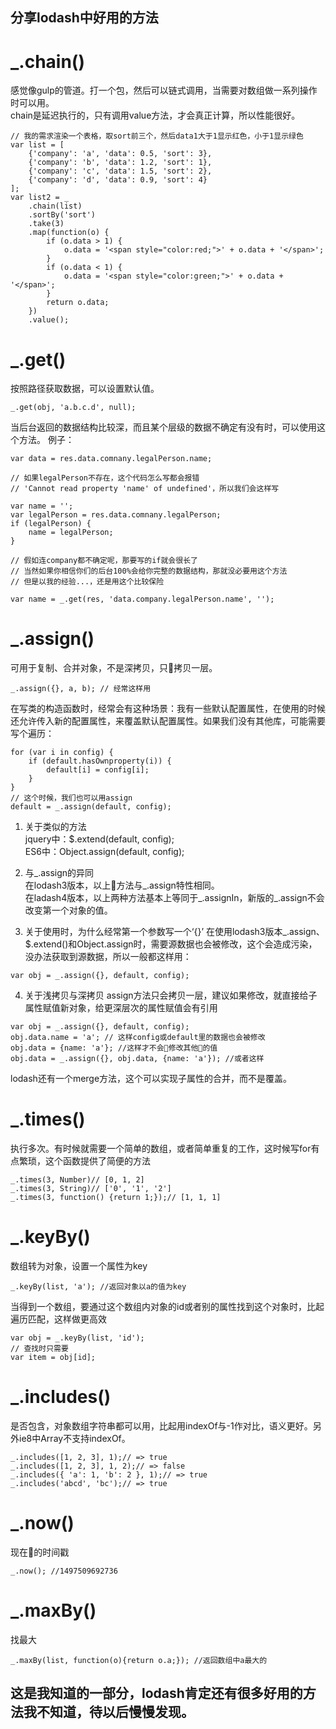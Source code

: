 ## 分享lodash中好用的方法

# _.chain()  
感觉像gulp的管道。打一个包，然后可以链式调用，当需要对数组做一系列操作时可以用。  
chain是延迟执行的，只有调用value方法，才会真正计算，所以性能很好。
```
// 我的需求渲染一个表格，取sort前三个，然后data1大于1显示红色，小于1显示绿色
var list = [
    {'company': 'a', 'data': 0.5, 'sort': 3},
    {'company': 'b', 'data': 1.2, 'sort': 1},
    {'company': 'c', 'data': 1.5, 'sort': 2},
    {'company': 'd', 'data': 0.9, 'sort': 4}
];
var list2 = _
    .chain(list)
    .sortBy('sort')
    .take(3)
    .map(function(o) {
        if (o.data > 1) {
            o.data = '<span style="color:red;">' + o.data + '</span>';
        }
        if (o.data < 1) {
            o.data = '<span style="color:green;">' + o.data + '</span>';
        }
        return o.data;
    })
    .value();
```
# _.get()  
按照路径获取数据，可以设置默认值。
```
_.get(obj, 'a.b.c.d', null);
```
当后台返回的数据结构比较深，而且某个层级的数据不确定有没有时，可以使用这个方法。
例子：
```
var data = res.data.comnany.legalPerson.name;

// 如果legalPerson不存在，这个代码怎么写都会报错
// 'Cannot read property 'name' of undefined'，所以我们会这样写

var name = '';
var legalPerson = res.data.comnany.legalPerson;
if (legalPerson) {
    name = legalPerson;
}

// 假如连company都不确定呢，那要写的if就会很长了
// 当然如果你相信你们的后台100%会给你完整的数据结构，那就没必要用这个方法
// 但是以我的经验...，还是用这个比较保险

var name = _.get(res, 'data.company.legalPerson.name', '');
```
# _.assign()  
可用于复制、合并对象，不是深拷贝，只拷贝一层。
```
_.assign({}, a, b); // 经常这样用
```
在写类的构造函数时，经常会有这种场景：我有一些默认配置属性，在使用的时候还允许传入新的配置属性，来覆盖默认配置属性。如果我们没有其他库，可能需要写个遍历：
```
for (var i in config) {
    if (default.hasOwnproperty(i)) {
        default[i] = config[i];
    }
}
// 这个时候，我们也可以用assign
default = _.assign(default, config);
```
1. 关于类似的方法  
jquery中：$.extend(default, config);  
ES6中：Object.assign(default, config);

2. 与_.assign的异同  
在lodash3版本，以上方法与_.assign特性相同。  
在ladash4版本，以上两种方法基本上等同于_.assignIn，新版的_.assign不会改变第一个对象的值。  
3. 关于使用时，为什么经常第一个参数写一个‘{}’
在使用lodash3版本_.assign、$.extend()和Object.assign时，需要源数据也会被修改，这个会造成污染，没办法获取到源数据，所以一般都这样用：
```
var obj = _.assign({}, default, config);
```
4. 关于浅拷贝与深拷贝
assign方法只会拷贝一层，建议如果修改，就直接给子属性赋值新对象，给更深层次的属性赋值会有引用
```
var obj = _.assign({}, default, config);
obj.data.name = 'a'; // 这样config或default里的数据也会被修改
obj.data = {name: 'a'}; //这样才不会修改其他的值
obj.data = _.assign({}, obj.data, {name: 'a'}); //或者这样
```
lodash还有一个merge方法，这个可以实现子属性的合并，而不是覆盖。
# _.times()  
执行多次。有时候就需要一个简单的数组，或者简单重复的工作，这时候写for有点繁琐，这个函数提供了简便的方法
```
_.times(3, Number)// [0, 1, 2]
_.times(3, String)// ['0', '1', '2']
_.times(3, function() {return 1;});// [1, 1, 1]
```
# _.keyBy()  
数组转为对象，设置一个属性为key
```
_.keyBy(list, 'a'); //返回对象以a的值为key
```
当得到一个数组，要通过这个数组内对象的id或者别的属性找到这个对象时，比起遍历匹配，这样做更高效
```
var obj = _.keyBy(list, 'id');
// 查找时只需要
var item = obj[id];
```
# _.includes()  
是否包含，对象数组字符串都可以用，比起用indexOf与-1作对比，语义更好。另外ie8中Array不支持indexOf。
```
_.includes([1, 2, 3], 1);// => true
_.includes([1, 2, 3], 1, 2);// => false
_.includes({ 'a': 1, 'b': 2 }, 1);// => true
_.includes('abcd', 'bc');// => true
```
# _.now()  
现在的时间戳
```
_.now(); //1497509692736
```
# _.maxBy()   
找最大
```
_.maxBy(list, function(o){return o.a;}); //返回数组中a最大的
```

## 这是我知道的一部分，lodash肯定还有很多好用的方法我不知道，待以后慢慢发现。